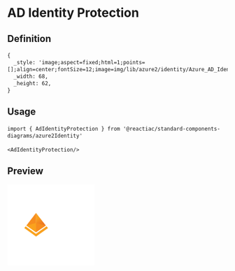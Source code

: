 # AD Identity Protection

## Definition

```
{
  _style: 'image;aspect=fixed;html=1;points=[];align=center;fontSize=12;image=img/lib/azure2/identity/Azure_AD_Identity_Protection.svg;strokeColor=none;',
  _width: 68,
  _height: 62,
}
```

## Usage

```
import { AdIdentityProtection } from '@reactiac/standard-components-diagrams/azure2Identity'

<AdIdentityProtection/>
```

## Preview

<img src="./ad-identity-protection.png" width="200"/>
